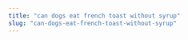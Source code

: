 ```yaml
---
title: "can dogs eat french toast without syrup"
slug: "can-dogs-eat-french-toast-without-syrup"
---
```


